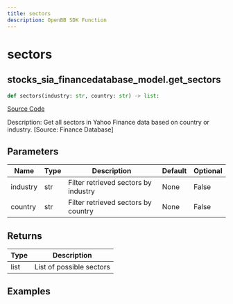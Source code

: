 ```yaml
---
title: sectors
description: OpenBB SDK Function
---
```

# sectors

## stocks_sia_financedatabase_model.get_sectors

```python
def sectors(industry: str, country: str) -> list:
```
[Source Code](https://github.com/OpenBB-finance/OpenBBTerminal/tree/main/openbb_terminal/stocks/sector_industry_analysis/financedatabase_model.py#L43)

Description: Get all sectors in Yahoo Finance data based on country or industry. [Source: Finance Database]

## Parameters

| Name | Type | Description | Default | Optional |
| ---- | ---- | ----------- | ------- | -------- |
| industry | str | Filter retrieved sectors by industry | None | False |
| country | str | Filter retrieved sectors by country | None | False |

## Returns

| Type | Description |
| ---- | ----------- |
| list | List of possible sectors |

## Examples

